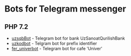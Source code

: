 # Bots for Telegram messenger

## PHP 7.2

* [uzsqbBot](https://telegram.me/uzsqbBot/) - Telegram bot for bank UzSanoatQurilishBank
* [uzkodbot](https://telegram.me/uzkodbot/) - Telgram bot for prefix identifier
* [fer_univerbot](https://telegram.me/fer_unverbot/) - Telegram bot for cafe 'Univer'
